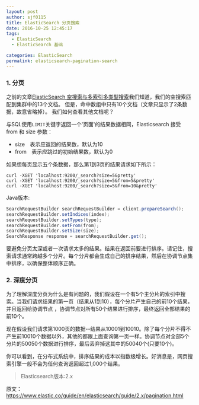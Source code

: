 ```yaml
---
layout: post
author: sjf0115
title: ElasticSearch 分页搜索
date: 2016-10-25 12:45:17
tags:
  - ElasticSearch
  - ElasticSearch 基础

categories: ElasticSearch
permalink: elasticsearch-pagination-search
---
```


### 1. 分页

之前的文章[ElasticSearch 空搜索与多索引多类型搜索](http://smartsi.club/2016/10/23/elasticsearch-empty-search-and-multi-index-multi-type-search/)我们知道，我们的空搜索匹配到集群中的13个文档。 但是，命中数组中只有10个文档（文章只显示了2条数据，故意省略掉）。 我们如何查看其他文档呢？

与SQL使用`LIMIT`关键字返回一个'页面'的结果数据相同，Elasticsearch 接受 from 和 size 参数：
- size　表示应返回的结果数，默认为10
- from　表示应跳过的初始结果数，默认为0

如果想每页显示五个条数据，那么第1到3页的结果请求如下所示：
```
curl -XGET 'localhost:9200/_search?size=5&pretty'
curl -XGET 'localhost:9200/_search?size=5&from=5&pretty'
curl -XGET 'localhost:9200/_search?size=5&from=10&pretty'
```
Java版本:
```java
SearchRequestBuilder searchRequestBuilder = client.prepareSearch();
searchRequestBuilder.setIndices(index);
searchRequestBuilder.setTypes(type);
searchRequestBuilder.setFrom(from);
searchRequestBuilder.setSize(size);
SearchResponse response = searchRequestBuilder.get();
```

要避免分页太深或者一次请求太多的结果。结果在返回前要进行排序。请记住，搜索请求通常跨越多个分片。每个分片都会生成自己的排序结果，然后在协调节点集中排序，以确保整体顺序正确。

### 2. 深度分页

为了理解深度分页为什么是有问题的，我们假设在一个有5个主分片的索引中搜索。当我们请求结果的第一页（结果从1到10），每个分片产生自己的前10个结果，并且返回给协调节点 ，协调节点对所有50个结果进行排序，最终返回全部结果的前10个。

现在假设我们请求第1000页的数据--结果从10001到10010。除了每个分片不得不产生前10010个数据以外，其他的都跟上面查询第一页一样。协调节点对全部5个分片的50050个数据进行排序，最后丢弃掉这其中的50040个(只要10个)。

你可以看到，在分布式系统中，排序结果的成本以指数级增长。好消息是，网页搜索引擎一般不会为任何查询返回超过1,000个结果。

> Elasticsearch版本:2.x

原文：https://www.elastic.co/guide/en/elasticsearch/guide/2.x/pagination.html
